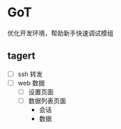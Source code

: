 # GoT
  优化开发环境，帮助新手快速调试模组

## tagert

- [ ] ssh 转发 
- [ ] web 数据
   - [ ] 设置页面
   - [ ] 数据列表页面
       - 会话
       - 数据 
